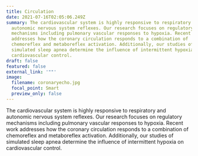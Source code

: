 ```yaml
---
title: Circulation
date: 2021-07-16T02:05:06.249Z
summary: The cardiovascular system is highly responsive to respiratory and
  autonomic nervous system reflexes. Our research focuses on regulatory
  mechanisms including pulmonary vascular responses to hypoxia. Recent work
  addresses how the coronary circulation responds to a combination of
  chemoreflex and metaboreflex activation. Additionally, our studies of
  simulated sleep apnea determine the influence of intermittent hypoxia on
  cardiovascular control.
draft: false
featured: false
external_link: '""'
image:
  filename: coronaryecho.jpg
  focal_point: Smart
  preview_only: false
---
```

The cardiovascular system is highly responsive to respiratory and autonomic nervous system reflexes. Our research focuses on regulatory mechanisms including pulmonary vascular responses to hypoxia. Recent work addresses how the coronary circulation responds to a combination of chemoreflex and metaboreflex activation. Additionally, our studies of simulated sleep apnea determine the influence of intermittent hypoxia on cardiovascular control.